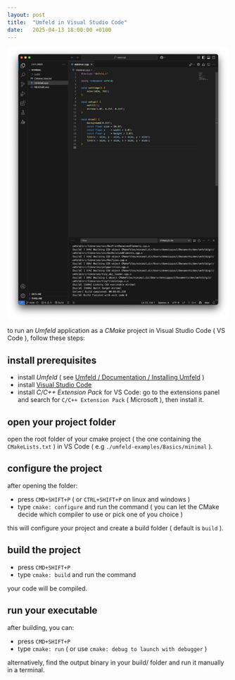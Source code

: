 ```yaml
---
layout: post
title:  "Umfeld in Visual Studio Code"
date:   2025-04-13 18:00:00 +0100
---
```


![2025-04-13-Umfeld-in-Visual-Studio-Code](/assets/2025-04-13-Umfeld-in-Visual-Studio-Code.png)

to run an *Umfeld* application as a *CMake* project in Visual Studio Code ( VS Code ), follow these steps:

## install prerequisites

- install *Umfeld* ( see [Umfeld / Documentation / Installing Umfeld](https://github.com/dennisppaul/umfeld/blob/main/documentation/DOCUMENTATION.md) )
- install [Visual Studio Code](https://code.visualstudio.com)
- install *C/C++ Extension Pack* for VS Code: go to the extensions panel and search for `C/C++ Extension Pack` ( Microsoft ), then install it.
    
## open your project folder

open the root folder of your cmake project ( the one containing the `CMakeLists.txt` ) in VS Code ( e.g `./umfeld-examples/Basics/minimal` ).

## configure the project

after opening the folder:

- press `CMD+SHIFT+P` ( or `CTRL+SHIFT+P` on linux and windows )
- type `cmake: configure` and run the command ( you can let the CMake decide which compiler to use or pick one of you choice )

this will configure your project and create a build folder ( default is `build` ).

## build the project

- press `CMD+SHIFT+P`
- type `cmake: build` and run the command

your code will be compiled.

## run your executable

after building, you can:

- press `CMD+SHIFT+P`
- type `cmake: run` ( or use `cmake: debug to launch with debugger` )

alternatively, find the output binary in your build/ folder and run it manually in a terminal.
